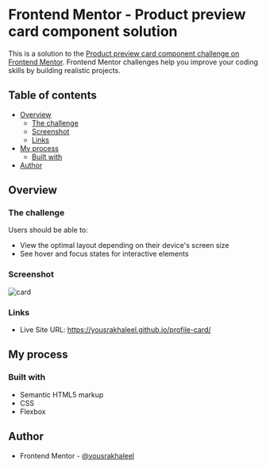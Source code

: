 # Frontend Mentor - Product preview card component solution

This is a solution to the [Product preview card component challenge on Frontend Mentor](https://www.frontendmentor.io/challenges/product-preview-card-component-GO7UmttRfa). Frontend Mentor challenges help you improve your coding skills by building realistic projects. 

## Table of contents

- [Overview](#overview)
  - [The challenge](#the-challenge)
  - [Screenshot](#screenshot)
  - [Links](#links)
- [My process](#my-process)
  - [Built with](#built-with)
- [Author](#author)

## Overview

### The challenge

Users should be able to:

- View the optimal layout depending on their device's screen size
- See hover and focus states for interactive elements

### Screenshot
![card](https://user-images.githubusercontent.com/34186810/184535385-81ca8ad2-d2ba-4a63-b67d-6250313b895f.PNG)


### Links

- Live Site URL: https://yousrakhaleel.github.io/profile-card/ 

## My process

### Built with

- Semantic HTML5 markup
- CSS
- Flexbox

## Author

- Frontend Mentor - [@yousrakhaleel](https://www.frontendmentor.io/profile/yousrakhaleel)
